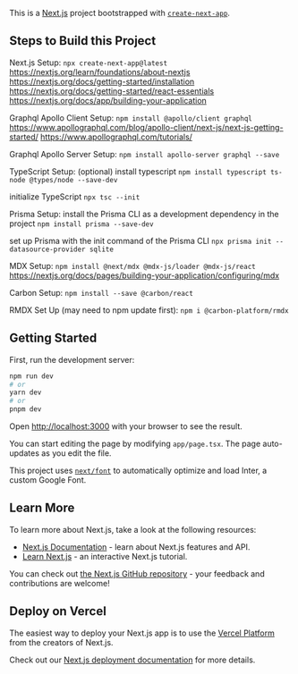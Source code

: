 This is a [Next.js](https://nextjs.org/) project bootstrapped with [`create-next-app`](https://github.com/vercel/next.js/tree/canary/packages/create-next-app).

## Steps to Build this Project

Next.js Setup:
`npx create-next-app@latest`
https://nextjs.org/learn/foundations/about-nextjs
https://nextjs.org/docs/getting-started/installation
https://nextjs.org/docs/getting-started/react-essentials
https://nextjs.org/docs/app/building-your-application

Graphql Apollo Client Setup:
`npm install @apollo/client graphql`
https://www.apollographql.com/blog/apollo-client/next-js/next-js-getting-started/
https://www.apollographql.com/tutorials/

Graphql Apollo Server Setup:
`npm install apollo-server graphql --save`

TypeScript Setup: (optional)
install typescript
`npm install typescript ts-node @types/node --save-dev`

initialize TypeScript
`npx tsc --init`

Prisma Setup:
install the Prisma CLI as a development dependency in the project
`npm install prisma --save-dev`

set up Prisma with the init command of the Prisma CLI
`npx prisma init --datasource-provider sqlite`

MDX Setup:
`npm install @next/mdx @mdx-js/loader @mdx-js/react`
https://nextjs.org/docs/pages/building-your-application/configuring/mdx

Carbon Setup:
`npm install --save @carbon/react`

RMDX Set Up (may need to npm update first):
`npm i @carbon-platform/rmdx`

## Getting Started

First, run the development server:

```bash
npm run dev
# or
yarn dev
# or
pnpm dev
```

Open [http://localhost:3000](http://localhost:3000) with your browser to see the result.

You can start editing the page by modifying `app/page.tsx`. The page auto-updates as you edit the file.

This project uses [`next/font`](https://nextjs.org/docs/basic-features/font-optimization) to automatically optimize and load Inter, a custom Google Font.

## Learn More

To learn more about Next.js, take a look at the following resources:

- [Next.js Documentation](https://nextjs.org/docs) - learn about Next.js features and API.
- [Learn Next.js](https://nextjs.org/learn) - an interactive Next.js tutorial.

You can check out [the Next.js GitHub repository](https://github.com/vercel/next.js/) - your feedback and contributions are welcome!

## Deploy on Vercel

The easiest way to deploy your Next.js app is to use the [Vercel Platform](https://vercel.com/new?utm_medium=default-template&filter=next.js&utm_source=create-next-app&utm_campaign=create-next-app-readme) from the creators of Next.js.

Check out our [Next.js deployment documentation](https://nextjs.org/docs/deployment) for more details.
